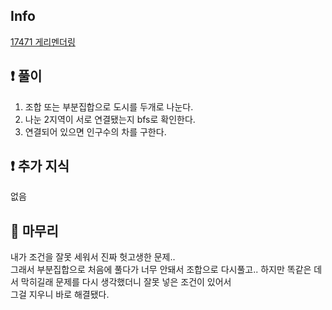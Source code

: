 ## Info
<a href="https://www.acmicpc.net/problem/17471" rel="nofollow">17471 게리멘더링</a>

## ❗ 풀이

1. 조합 또는 부분집합으로 도시를 두개로 나눈다.
2. 나눈 2지역이 서로 연결됐는지 bfs로 확인한다.
3. 연결되어 있으면 인구수의 차를 구한다.

## ❗ 추가 지식

없음

## 🙂 마무리

내가 조건을 잘못 세워서 진짜 헛고생한 문제..<br/>
그래서 부분집합으로 처음에 풀다가 너무 안돼서 조합으로 다시풀고..
하지만 똑같은 데서 막히길래 문제를 다시 생각했더니 잘못 넣은 조건이 있어서 <br/>
그걸 지우니 바로 해결됐다.<br/>
